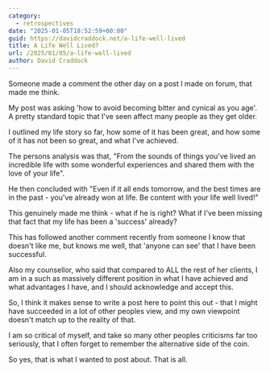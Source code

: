 ```yaml
---
category:
  - retrospectives
date: "2025-01-05T18:52:59+00:00"
guid: https://davidcraddock.net/a-life-well-lived
title: A Life Well Lived?
url: /2025/01/05/a-life-well-lived
author: David Craddock
---
```


Someone made a comment the other day on a post I made on forum, that made me think.

My post was asking 'how to avoid becoming bitter and cynical as you age'. A pretty standard topic that I've seen affect many people as they get older.

I outlined my life story so far, how some of it has been great, and how some of it has not been so great, and what I've achieved.

The persons analysis was that, "From the sounds of things you've lived an incredible life with some wonderful experiences and shared them with the love of your life".

He then concluded with "Even if it all ends tomorrow, and the best times are in the past - you've already won at life. Be content with your life well lived!"

This genuinely made me think - what if he is right? What if I've been missing that fact that my life has been a 'success' already?

This has followed another comment recently from someone I know that doesn't like me, but knows me well, that 'anyone can see' that I have been successful.

Also my counsellor, who said that compared to ALL the rest of her clients, I am in a such as massively different position in what I have achieved and what advantages I have, and I should acknowledge and accept this.

So, I think it makes sense to write a post here to point this out - that I might have succeeded in a lot of other peoples view, and my own viewpoint doesn't match up to the reality of that.

I am so critical of myself, and take so many other peoples criticisms far too seriously, that I often forget to remember the alternative side of the coin.

So yes, that is what I wanted to post about. That is all.

